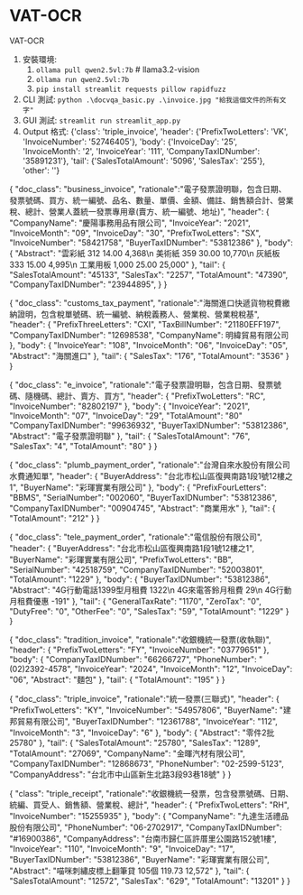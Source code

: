 # VAT-OCR
VAT-OCR
1. 安裝環境:
    1. `ollama pull qwen2.5vl:7b` # llama3.2-vision
    2. `ollama run qwen2.5vl:7b`
    3. `pip install streamlit requests pillow rapidfuzz`
2. CLI 測試: `python .\docvqa_basic.py .\invoice.jpg "給我這個文件的所有文字"`
3. GUI 測試: `streamlit run streamlit_app.py`
4. Output 格式: {'class': 'triple_invoice', 'header': {'PrefixTwoLetters': 'VK', 'InvoiceNumber': '52746405'}, 'body': {'InvoiceDay': '25', 'InvoiceMonth': '2', 'InvoiceYear': '111', 'CompanyTaxIDNumber': '35891231'}, 'tail': {'SalesTotalAmount': '5096', 'SalesTax': '255'}, 'other': ''}

{
    "doc_class": "business_invoice",
    "rationale":"電子發票證明聯，包含日期、發票號碼、買方、統一編號、品名、數量、單價、金額、備註、銷售額合計、營業稅、總計、營業人蓋統一發票專用章(賣方、統一編號、地址)",
    "header": {
        "CompanyName": "慶陽事務用品有限公司",
        "InvoiceYear": "2021",
        "InvoiceMonth": "09",
        "InvoiceDay": "30",
        "PrefixTwoLetters": "SX",
        "InvoiceNumber": "58421758",
        "BuyerTaxIDNumber": "53812386"
    },
    "body": {
        "Abstract": "雲彩紙 312 14.00 4,368\n 美術紙 359 30.00 10,770\n 灰紙板 333 15.00 4,995\n 工業用板 1,000 25.00 25,000"
    },
    "tail": {
        "SalesTotalAmount": "45133",
        "SalesTax": "2257",
        "TotalAmount": "47390",
        "CompanyTaxIDNumber": "23944895",
    }
}

{
    "doc_class": "customs_tax_payment",
    "rationale":"海關進口快遞貨物稅費繳納證明，包含稅單號碼、統一編號、納稅義務人、營業稅、營業稅稅基",
    "header": {
        "PrefixThreeLetters": "CXI",
        "TaxBillNumber": "21180EFF197",
        "CompanyTaxIDNumber": "12698538",
        "CompanyName": 明緯貿易有限公司
    },
    "body": {
        "InvoiceYear": "108",
        "InvoiceMonth": "06",
        "InvoiceDay": "05",
        "Abstract": "海關進口"
    },
    "tail": {
        "SalesTax": "176",
        "TotalAmount": "3536"
    }
}

{
    "doc_class": "e_invoice",
    "rationale":"電子發票證明聯，包含日期、發票號碼、隨機碼、總計、賣方、買方",
    "header": {
        "PrefixTwoLetters": "RC",
        "InvoiceNumber": "82802197"
    },
    "body": {
        "InvoiceYear": "2021",
        "InvoiceMonth": "07",
        "InvoiceDay": "29",
        "TotalAmount": "80"
        "CompanyTaxIDNumber": "99636932",
        "BuyerTaxIDNumber": "53812386",
        "Abstract": "電子發票證明聯"
    },
    "tail": {
        "SalesTotalAmount": "76",
        "SalesTax": "4",
        "TotalAmount": "80"
    }
}

{
    "doc_class": "plumb_payment_order",
    "rationale":"台灣自來水股份有限公司水費通知單",
    "header": {
        "BuyerAddress": "台北市松山區復興南路1段1號12樓之1",
        "BuyerName": "彩琿實業有限公司"
    },
    "body": {
        "PrefixFourLetters": "BBMS",
        "SerialNumber": "002060",
        "BuyerTaxIDNumber": "53812386",
        "CompanyTaxIDNumber": "00904745",
        "Abstract": "商業用水"
    },
    "tail": {
        "TotalAmount": "212"
    }
}

{
    "doc_class": "tele_payment_order",
    "rationale":"電信股份有限公司",
    "header": {
        "BuyerAddress": "台北市松山區復興南路1段1號12樓之1",
        "BuyerName": "彩琿實業有限公司",
        "PrefixTwoLetters": "BB",
        "SerialNumber": "42518759",
        "CompanyTaxIDNumber": "52003801",
        "TotalAmount": "1229"
    },
    "body": {
        "BuyerTaxIDNumber": "53812386",
        "Abstract": "4G行動電話1399型月租費 1322\n 4G來電答鈴月租費 29\n 4G行動月租費優惠 -191"
    },
    "tail": {
        "GeneralTaxRate": "1170",
        "ZeroTax": "0",
        "DutyFree": "0",
        "OtherFee": "0",
        "SalesTax": "59",
        "TotalAmount": "1229"
    }
}

{
    "doc_class": "tradition_invoice",
    "rationale":"收銀機統一發票(收執聯)",
    "header": {
        "PrefixTwoLetters": "FY",
        "InvoiceNumber": "03779651"
    },
    "body": {
        "CompanyTaxIDNumber": "66266727",
        "PhoneNumber": "(02)2392-4578",
        "InvoiceYear": "2024",
        "InvoiceMonth": "12",
        "InvoiceDay": "06",
        "Abstract": "麵包"
    },
    "tail": {
        "TotalAmount": "195"
    }
}

{
    "doc_class": "triple_invoice",
    "rationale":"統一發票(三聯式)",
    "header": {
        "PrefixTwoLetters": "KY",
        "InvoiceNumber": "54957806",
        "BuyerName": "建邦貿易有限公司",
        "BuyerTaxIDNumber": "12361788",
        "InvoiceYear": "112",
        "InvoiceMonth": "3",
        "InvoiceDay": "6"
    },
    "body": {
        "Abstract": "零件2批 25780"
    },
    "tail": {
        "SalesTotalAmount": "25780",
        "SalesTax": "1289",
        "TotalAmount": "27069",
        "CompanyName": "金暉汽材有限公司",
        "CompanyTaxIDNumber": "12868673",
        "PhoneNumber": "02-2599-5123",
        "CompanyAddress": "台北市中山區新生北路3段93巷18號"
    }
}

{
    "class": "triple_receipt",
    "rationale":"收銀機統一發票，包含發票號碼、日期、統編、買受人、銷售額、營業稅、總計",
    "header": {
        "PrefixTwoLetters": "RH",
        "InvoiceNumber": "15255935"
    },
    "body": {
        "CompanyName": "九達生活禮品股份有限公司",
        "PhoneNumber": "06-2702917",
        "CompanyTaxIDNumber": "#16900386",
        "CompanyAddress": "台南市歸仁區許厝里公園路152號1樓",
        "InvoiceYear": "110",
        "InvoiceMonth": "9",
        "InvoiceDay": "17",
        "BuyerTaxIDNumber": "53812386",
        "BuyerName": "彩琿實業有限公司",
        "Abstract": "喵咪刺繡皮標上翻筆貸 105個 119.73 12,572"
    },
    "tail": {
        "SalesTotalAmount": "12572",
        "SalesTax": "629",
        "TotalAmount": "13201"
    }
}